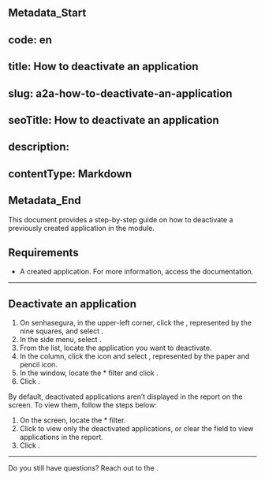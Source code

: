 ## Metadata_Start 
## code: en
## title: How to deactivate an application 
## slug: a2a-how-to-deactivate-an-application 
## seoTitle: How to deactivate an application 
## description:  
## contentType: Markdown 
## Metadata_End
This document provides a step-by-step guide on how to deactivate a previously created application in the  module.

## Requirements

* A created application. For more information, access the  documentation.

***

## Deactivate an application

1. On senhasegura, in the upper-left corner, click the , represented by the nine squares, and select .
2. In the side menu, select .
3. From the list, locate the application you want to deactivate.
4. In the  column, click the  icon and select , represented by the paper and pencil icon.
6. In the  window, locate the * filter and click .
7. Click .

By default, deactivated applications aren’t displayed in the report on the  screen. To view them, follow the steps below:
1. On the  screen, locate the * filter. 
2. Click  to view only the deactivated applications, or clear the field to view  applications in the report. 
3. Click .

***

Do you still have questions? Reach out to the .





